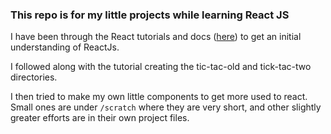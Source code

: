 ### This repo is for my little projects while learning React JS

I have been through the React tutorials and docs ([here](https://reactjs.org/docs/getting-started.html)) to get an initial understanding of ReactJs.

I followed along with the tutorial creating the tic-tac-old and tick-tac-two directories.

I then tried to make my own little components to get more used to react. Small ones are under `/scratch` where they are very short, and other slightly greater efforts are in their own project files. 
